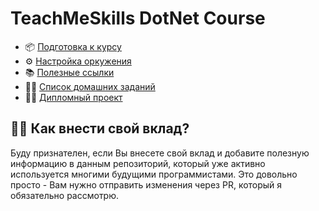 # TeachMeSkills DotNet Course

- 📦 [Подготовка к курсу](https://github.com/teachmeskills-dotnet/TeachMeSkills-DotNet-Lessons/blob/master/docs/preparation.md)
- ⚙️ [Настройка оркужения](https://github.com/MikhailMasny/development-configurations)
- 📚 [Полезные ссылки](https://github.com/MikhailMasny/useful-web-pages)
- 👨‍💻 [Список домашних заданий](https://github.com/teachmeskills-dotnet/TeachMeSkills-DotNet-Lessons/blob/master/docs/homeworks.md)
- 👨‍🎓 [Дипломный проект](https://github.com/teachmeskills-dotnet/TeachMeSkills-DotNet-Lessons/blob/master/docs/diploma.md)

<!-- - 🗃️ [Список дополнительных заданий]() 

https://github.com/teachmeskills-dotnet/TeachMeSkills-DotNet-Starter
https://github.com/teachmeskills-dotnet/TeachMeSkills-DotNet-Essential
https://github.com/teachmeskills-dotnet/TeachMeSkills-DotNet-Professional

Список полезных статей по DotNet

-->

## 🙌🏼 Как внести свой вклад?

Буду признателен, если Вы внесете свой вклад и добавите полезную информацию в данным репозиторий, который уже активно используется многими будущими программистами. Это довольно просто - Вам нужно отправить изменения через PR, который я обязательно рассмотрю.